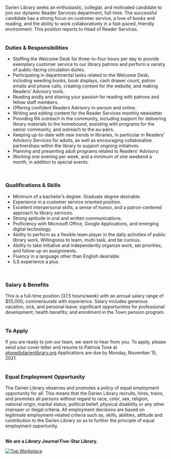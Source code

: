 Darien Library seeks an enthusiastic, collegial, and motivated candidate to join our dynamic Reader Services department, full-time. The successful candidate has a strong focus on customer service, a love of books and reading, and the ability to work collaboratively in a fast-paced, friendly environment. This position reports to Head of Reader Services.
<br />
<br />


### Duties & Responsibilities

* Staffing the Welcome Desk for three-to-four hours per day to provide exemplary customer service to our library patrons and perform a variety of public-facing circulation duties.
* Participating in departmental tasks related to the Welcome Desk, including weeding books, book displays, cash drawer count, patron emails and phone calls, creating content for the website, and making Readers’ Advisory tools.
* Reading avidly and sharing your passion for reading with patrons and fellow staff members.
* Offering confident Readers Advisory in-person and online.
* Writing and editing content for the Reader Services monthly newsletter
* Providing RA outreach in the community, including support for delivering library materials to the homebound, assisting with programs for the senior community, and outreach to the au-pairs.
* Keeping up-to-date with new trends in libraries, in particular in Readers’ Advisory Services for adults, as well as encouraging collaborative partnerships within the library to support ongoing initiatives.
* Planning and presenting adult programs related to Readers’ Advisory.
* Working one evening per week, and a minimum of one weekend a month, in addition to special events.
<br />


### Qualifications & Skills

* Minimum of a bachelor’s degree. Graduate degree desirable.
* Experience in a customer service oriented position.
* Excellent interpersonal skills, a sense of humor, and a patron-centered approach to library services.
* Strong aptitude in oral and written communications.
* Proficiency with Microsoft Office, Google Applications, and emerging digital technology.
* Ability to perform as a flexible team player in the daily activities of public library work. Willingness to learn, multi-task, and be curious.
* Ability to take initiative and independently organize work, set priorities, and follow up on assignments.
* Fluency in a language other than English desirable.
* ILS experience a plus.
<br />

### Salary & Benefits

This is a full-time position (37.5 hours/week) with an annual salary range of $55,000, commensurate with experience. Salary includes generous vacation, sick, and personal leave; significant opportunities for professional development; health benefits; and enrollment in the Town pension program.
<br />
<br />

### To Apply
If you are ready to join our team, we want to hear from you. To apply, please send your cover letter and resume to Patricia Tone at [ptone@darienlibrary.org](mailto:ptone@darienlibrary.org "Email Pat your application") Applications are due by Monday, November 15, 2021. 
<br />
<br />

### Equal Employment Opportunity
The Darien Library observes and promotes a policy of equal employment opportunity for all. This means that the Darien Library recruits, hires, trains, and promotes all persons without regard to race, color, sex, religion, national origin, marital status, political belief, physical disability or any other improper or illegal criteria. All employment decisions are based on legitimate employment-related criteria such as, skills, abilities, attitude and contribution to the Darien Library so as to further the principle of equal employment opportunity.
<br />
<br />

<div class="row margin-bottom-20">

**We are a _Library Journal_ Five-Star Library.**

<div class="col-md-3">
<a href="https://dar.to/2Re2Gd7"><img class="img-responsive" src="/uploads/logos/2018_top_places_to_work_award.jpg" alt="Top Workplace" /></a>
</div>
</div>